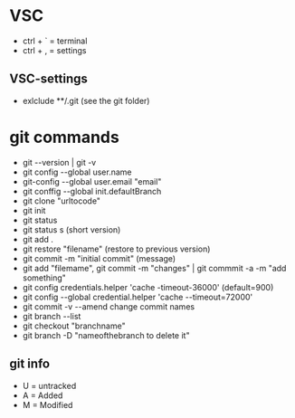 # VSC
-   ctrl + ` = terminal
-   ctrl + , = settings
## VSC-settings
-   exlclude **/.git (see the git folder)
  
# git commands
-   git --version | git -v
-   git config --global user.name
-   git-config --global user.email "email"
-   git conffig --global init.defaultBranch
-   git clone "urltocode"
-   git init
-   git status 
-   git status s (short version)
-   git add .
-   git restore "filename" (restore to previous version)
-   git commit -m "initial commit" (message)
-   git add "filemame", git commit -m "changes" | git commmit -a -m "add something"
-   git config credentials.helper 'cache -timeout-36000' (default=900)
-   git config --global credential.helper 'cache --timeout=72000'
-   git commit -v --amend change commit names
-   git branch --list
-   git checkout "branchname"
-   git branch -D "nameofthebranch to delete it"
## git info
-   U = untracked
-   A = Added
-   M = Modified
